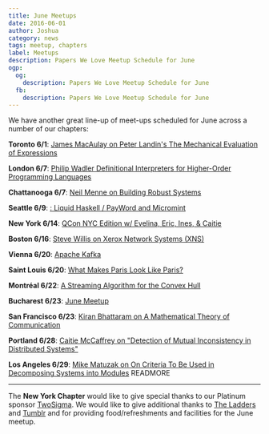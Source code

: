 ```yaml
---
title: June Meetups
date: 2016-06-01
author: Joshua
category: news
tags: meetup, chapters
label: Meetups
description: Papers We Love Meetup Schedule for June
ogp:
  og:
    description: Papers We Love Meetup Schedule for June
  fb:
    description: Papers We Love Meetup Schedule for June
---
```


We have another great line-up of meet-ups scheduled for June across a number of our chapters:

**Toronto 6/1**: [James MacAulay on Peter Landin's The Mechanical Evaluation of Expressions](http://www.meetup.com/Papers-We-Love-Toronto/events/231446949/)

**London 6/7**: [Philip Wadler  Definitional Interpreters for Higher-Order Programming Languages](http://www.meetup.com/Papers-We-Love-London/events/231387541/)

**Chattanooga 6/7**: [Neil Menne on Building Robust Systems](http://www.meetup.com/Papers-We-Love-Chattanooga/events/230869596/)

**Seattle 6/9**: [: Liquid Haskell / PayWord and Micromint](http://www.meetup.com/Papers-We-Love-Seattle/events/231024908/)

**New York 6/14**: [QCon NYC Edition w/ Evelina, Eric, Ines, & Caitie](http://www.meetup.com/papers-we-love/events/231394908/)

**Boston 6/16**: [Steve Willis on Xerox Network Systems (XNS)](http://www.meetup.com/Papers-We-Love-Boston-Cambridge/events/229948866/)

**Vienna 6/20**: [Apache Kafka](http://www.meetup.com/Papers-We-Love-Vienna/events/231318183/)

**Saint Louis 6/20**: [What Makes Paris Look Like Paris?](http://www.meetup.com/Papers-We-Love-in-saint-louis/events/228275379/)

**Montréal 6/22**: [A Streaming Algorithm for the Convex Hull](http://www.meetup.com/Papers-We-Love-Montreal/events/231254622/)

**Bucharest 6/23**: [June Meetup](http://www.meetup.com/papers-we-love-bucharest/events/231882371/)

**San Francisco 6/23**: [Kiran Bhattaram on A Mathematical Theory of Communication](http://www.meetup.com/papers-we-love-too/events/220836431/)

**Portland 6/28**: [Caitie McCaffrey on "Detection of Mutual Inconsistency in Distributed Systems"](http://www.meetup.com/Papers-We-Love-PDX/events/231195468/)

**Los Angeles 6/29**: [Mike Matuzak on On Criteria To Be Used in Decomposing Systems into Modules](http://www.meetup.com/Papers-We-Love-LA/events/231756544/)
 READMORE

---

The **New York Chapter** would like to give special thanks to our Platinum sponsor [TwoSigma](https://www.twosigma.com). We would like to give additional thanks to [The Ladders](http://dev.theladders.com) and [Tumblr](http://engineering.tumblr.com) and for providing food/refreshments and facilities for the June meetup.

